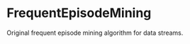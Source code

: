 # FrequentEpisodeMining
Original frequent episode mining algorithm for data streams.

<div align="center">
	<br>
	<a href="https://github.com/olegvolovoda/FrequentEpisodeMining/header.svg">
	   <img />
	</a>
	<br>
</div>



<br>
<br>
<br>
<br>
<br>
<br>

